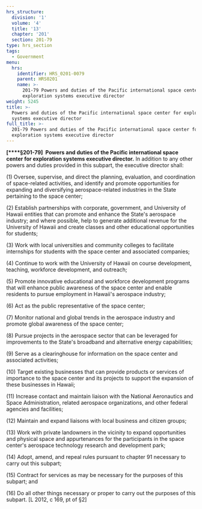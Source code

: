 ```yaml
---
hrs_structure:
  division: '1'
  volume: '4'
  title: '13'
  chapter: '201'
  section: 201-79
type: hrs_section
tags:
  - Government
menu:
  hrs:
    identifier: HRS_0201-0079
    parent: HRS0201
    name: >-
      201-79 Powers and duties of the Pacific international space center for
      exploration systems executive director
weight: 5245
title: >-
  Powers and duties of the Pacific international space center for exploration
  systems executive director
full_title: >-
  201-79 Powers and duties of the Pacific international space center for
  exploration systems executive director
---
```

**[****§201-79]  Powers and duties of the Pacific international space center for exploration systems executive director.** In addition to any other powers and duties provided in this subpart, the executive director shall:

(1) Oversee, supervise, and direct the planning, evaluation, and coordination of space-related activities, and identify and promote opportunities for expanding and diversifying aerospace-related industries in the State pertaining to the space center;

(2) Establish partnerships with corporate, government, and University of Hawaii entities that can promote and enhance the State's aerospace industry; and where possible, help to generate additional revenue for the University of Hawaii and create classes and other educational opportunities for students;

(3) Work with local universities and community colleges to facilitate internships for students with the space center and associated companies;

(4) Continue to work with the University of Hawaii on course development, teaching, workforce development, and outreach;

(5) Promote innovative educational and workforce development programs that will enhance public awareness of the space center and enable residents to pursue employment in Hawaii's aerospace industry;

(6) Act as the public representative of the space center;

(7) Monitor national and global trends in the aerospace industry and promote global awareness of the space center;

(8) Pursue projects in the aerospace sector that can be leveraged for improvements to the State's broadband and alternative energy capabilities;

(9) Serve as a clearinghouse for information on the space center and associated activities;

(10) Target existing businesses that can provide products or services of importance to the space center and its projects to support the expansion of these businesses in Hawaii;

(11) Increase contact and maintain liaison with the National Aeronautics and Space Administration, related aerospace organizations, and other federal agencies and facilities;

(12) Maintain and expand liaisons with local business and citizen groups;

(13) Work with private landowners in the vicinity to expand opportunities and physical space and appurtenances for the participants in the space center's aerospace technology research and development park;

(14) Adopt, amend, and repeal rules pursuant to chapter 91 necessary to carry out this subpart;

(15) Contract for services as may be necessary for the purposes of this subpart; and

(16) Do all other things necessary or proper to carry out the purposes of this subpart. [L 2012, c 169, pt of §2]